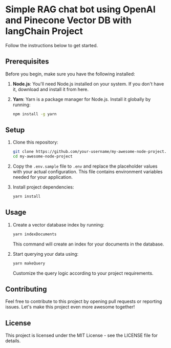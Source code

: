 # Simple RAG chat bot using OpenAI and Pinecone Vector DB with langChain Project
 
Follow the instructions below to get started.

## Prerequisites

Before you begin, make sure you have the following installed:

1. **Node.js**: You'll need Node.js installed on your system. If you don't have it, download and install it from here.

2. **Yarn**: Yarn is a package manager for Node.js. Install it globally by running:

    ```bash
    npm install -g yarn
    ```

## Setup

1. Clone this repository:

    ```bash
    git clone https://github.com/your-username/my-awesome-node-project.git
    cd my-awesome-node-project
    ```

2. Copy the `.env.sample` file to `.env` and replace the placeholder values with your actual configuration. This file contains environment variables needed for your application.

3. Install project dependencies:

    ```bash
    yarn install
    ```

## Usage

1. Create a vector database index by running:

    ```bash
    yarn indexDocuments
    ```

   This command will create an index for your documents in the database.

2. Start querying your data using:

    ```bash
    yarn makeQuery
    ```

   Customize the query logic according to your project requirements.

## Contributing

Feel free to contribute to this project by opening pull requests or reporting issues. Let's make this project even more awesome together!

## License

This project is licensed under the MIT License - see the LICENSE file for details.
